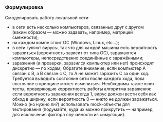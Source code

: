 ### Формулировка
Смоделировать работу локальной сети:
 * в сети есть несколько компьютеров, связанных друг с другом (каким образом — можно задавать, например, матрицей смежности);
 * на каждом компе стоит ОС (Windows, Linux, etc...);
 * в сети гуляют вирусы, так что для каждой машины есть вероятность заразиться (вероятность зависит от типа ОС), заражаются компьютеры, непосредственно соединённые с заражёнными;
 * заражения (и проверки, заразился компьютер или нет) происходят дискретно — по ходам;
Обратите внимание, если компьютер A связан с B, а B связан с C, то A не может заразить C за один ход.
Требуется выводить состояние сети после каждого хода, пока состояние в принципе может измениться.
Необходимы также юнит-тесты, проверяющие корректность работы алгоритма заражения: если вероятность заражения всегда 1, вирус должен вести себя как обход в ширину, если вероятность 0 — никто не должен заражаться. Можно (но нужно ли?) использовать mock-объекты для тестирования (подумайте, куда их можно прикрутить — например, для исключения фактора случайности из симуляции).
